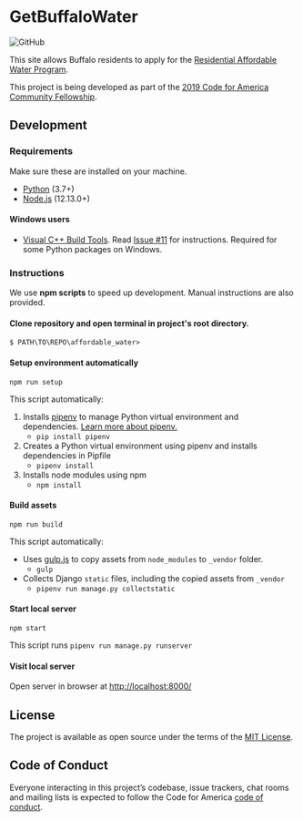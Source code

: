 # GetBuffaloWater
![GitHub](https://img.shields.io/github/license/CodeForBuffalo/affordable_water)

This site allows Buffalo residents to apply for the [Residential Affordable Water Program](https://buffalowater.org/wp-content/uploads/2019/03/ResidentialAffordabilityProgram.pdf).

This project is being developed as part of the [2019 Code for America Community Fellowship](https://www.codeforamerica.org/programs/fellowship/meet-the-fellows).

## Development

### Requirements
Make sure these are installed on your machine.
- [Python](https://www.python.org/downloads/release/python-374/) (3.7+)
- [Node.js](https://nodejs.org/en/) (12.13.0+)

#### Windows users
- [Visual C++ Build Tools](https://visualstudio.microsoft.com/thank-you-downloading-visual-studio/?sku=BuildTools&rel=16). Read [Issue #11](https://github.com/CodeForBuffalo/affordable_water/issues/11) for instructions. Required for some Python packages on Windows.

### Instructions
We use **npm scripts** to speed up development. Manual instructions are also provided.

#### Clone repository and open terminal in project's root directory.
```
$ PATH\TO\REPO\affordable_water>
```

#### Setup environment automatically
```
npm run setup
```
This script automatically:
1. Installs [pipenv](https://github.com/pypa/pipenv) to manage Python virtual environment and dependencies. [Learn more about pipenv.](https://realpython.com/pipenv-guide/)
    - `pip install pipenv`
2. Creates a Python virtual environment using pipenv and installs dependencies in Pipfile
    - `pipenv install` 
3. Installs node modules using npm
    - `npm install`

#### Build assets
```
npm run build
```
This script automatically:
- Uses [gulp.js](https://gulpjs.com/) to copy assets from `node_modules` to `_vendor` folder.
    - `gulp`
- Collects Django `static` files, including the copied assets from `_vendor`
    - `pipenv run manage.py collectstatic`

#### Start local server
```
npm start
```
This script runs `pipenv run manage.py runserver`

#### Visit local server
Open server in browser at [http://localhost:8000/](http://localhost:8000/)

## License

The project is available as open source under the terms of the [MIT License](https://opensource.org/licenses/MIT).

## Code of Conduct

Everyone interacting in this project’s codebase, issue trackers, chat rooms and mailing lists is expected to follow the Code for America [code of conduct](https://brigade.codeforamerica.org/about/code-of-conduct).
